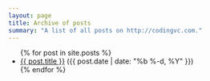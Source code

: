 ```yaml
---
layout: page
title: Archive of posts
summary: "A list of all posts on http://codingvc.com."
---
```


<div class="page">
    <ul class="posts">
        {% for post in site.posts %}
        <li>
            <a class="post-link" href="{{ post.url}}">{{ post.title }}</a> ({{ post.date | date: "%b %-d, %Y" }})
        </li>
        {% endfor %}
    </ul>
</div>